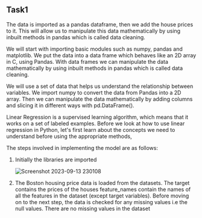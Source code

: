

## Task1

The data is imported as a pandas dataframe, then we add the house prices to it. This will allow us to manipulate this data mathematically by using inbuilt methods in pandas which is called data cleaning.

We will start with importing basic modules such as numpy, pandas and matplotlib. We put the data into a data frame which behaves like an 2D array in C, using Pandas. With data frames we can manipulate the data mathematically by using inbuilt methods in pandas which is called data cleaning.

We will use a set of data that helps us understand the relationship between variables. We import numpy to convert the data from Pandas into a 2D array. Then we can manipulate the data mathematically by adding columns and slicing it in different ways with pd.DataFrame().

Linear Regression is a supervised learning algorithm, which means that it works on a set of labeled examples. Before we look at how to use linear regression in Python, let's first learn about the concepts we need to understand before using the appropriate methods,

The steps involved in implementing the model are as follows:

1.  Initially the libraries are imported

    ![Screenshot 2023-09-13 230108](https://github.com/vidhathri30/L1Report/assets/101579638/cacac50f-4ff5-4e44-865e-4802c2503897)

 2.  The Boston housing price data is loaded from the datasets. The target contains the prices of the houses feature_names contain the names of all the features in the dataset (except target variables). Before moving on to the next step, the data is checked for any missing values i.e the null values. There are no missing values in the dataset

    
